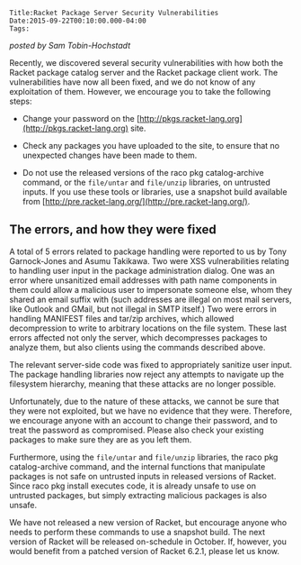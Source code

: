 
    Title:Racket Package Server Security Vulnerabilities
    Date:2015-09-22T00:10:00.000-04:00
    Tags:

*posted by Sam Tobin-Hochstadt*


Recently, we discovered several security vulnerabilities with how both the Racket package catalog server and the Racket package client work. The vulnerabilities have now all been fixed, and we do not know of any exploitation of them. However, we encourage you to take the following steps:


* Change your password on the [http://pkgs.racket-lang.org](http://pkgs.racket-lang.org) site.


* Check any packages you have uploaded to the site, to ensure that no unexpected changes have been made to them.


* Do not use the released versions of the raco pkg catalog-archive command, or the `file/untar` and `file/unzip` libraries, on untrusted inputs. If you use these tools or libraries, use a snapshot build available from [http://pre.racket-lang.org/](http://pre.racket-lang.org/). 



The errors, and how they were fixed
---

A total of 5 errors related to package handling were reported to us by Tony Garnock-Jones and Asumu Takikawa. Two were XSS vulnerabilities relating to handling user input in the package administration dialog. One was an error where unsanitized email addresses with path name components in them could allow a malicious user to impersonate someone else, whom they shared an email suffix with (such addresses are illegal on most mail servers, like Outlook and GMail, but not illegal in SMTP itself.) Two were errors in handling MANIFEST files and tar/zip archives, which allowed decompression to write to arbitrary locations on the file system. These last errors affected not only the server, which decompresses packages to analyze them, but also clients using the commands described above.



The relevant server-side code was fixed to appropriately sanitize user input. The package handling libraries now reject any attempts to navigate up the filesystem hierarchy, meaning that these attacks are no longer possible.



Unfortunately, due to the nature of these attacks, we cannot be sure that they were not exploited, but we have no evidence that they were. Therefore, we encourage anyone with an account to change their password, and to treat the password as compromised. Please also check your existing packages to make sure they are as you left them.



Furthermore, using the `file/untar` and `file/unzip` libraries, the raco pkg catalog-archive command, and the internal functions that manipulate packages is not safe on untrusted inputs in released versions of Racket. Since raco pkg install executes code, it is already unsafe to use on untrusted packages, but simply extracting malicious packages is also unsafe.



We have not released a new version of Racket, but encourage anyone who needs to perform these commands to use a snapshot build. The next version of Racket will be released on-schedule in October. If, however, you would benefit from a patched version of Racket 6.2.1, please let us know.

